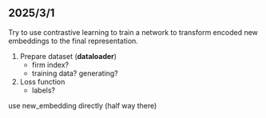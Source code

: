 ## 2025/3/1
Try to use contrastive learning to train a network to transform encoded new embeddings to the final representation.
1. Prepare dataset (**dataloader**)
    - firm index?
    - training data? generating?
2. Loss function
    - labels?



use new_embedding directly (half way there)